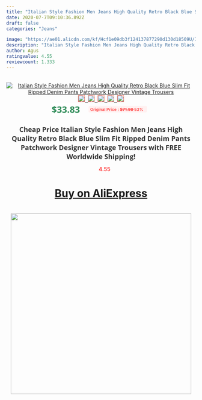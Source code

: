 ```yaml
---
title: "Italian Style Fashion Men Jeans High Quality Retro Black Blue Slim Fit Ripped Denim Pants Patchwork Designer Vintage Trousers"
date: 2020-07-7T09:10:36.892Z
draft: false
categories: "Jeans"

image: "https://ae01.alicdn.com/kf/Hcf1e09db3f124137877290d130d18509U/Italian-Style-Fashion-Men-Jeans-High-Quality-Retro-Black-Blue-Slim-Fit-Ripped-Denim-Pants-Patchwork.jpg"
description: "Italian Style Fashion Men Jeans High Quality Retro Black Blue Slim Fit Ripped Denim Pants Patchwork Designer Vintage Trousers"
author: Agus
ratingvalue: 4.55
reviewcount: 1.333
---
```

<br>
<div style="text-align: center;">
<a href="https://s.click.aliexpress.com/e/_Al5gdX" target="_blank" rel="nofollow noopener noreferrer"><img alt="Italian Style Fashion Men Jeans High Quality Retro Black Blue Slim Fit Ripped Denim Pants Patchwork Designer Vintage Trousers" class="magnifier-image" src="https://ae01.alicdn.com/kf/Hcf1e09db3f124137877290d130d18509U/Italian-Style-Fashion-Men-Jeans-High-Quality-Retro-Black-Blue-Slim-Fit-Ripped-Denim-Pants-Patchwork.jpg_640x640.jpg">
<br>
<img style="border:1px solid salmon" src="https://ae01.alicdn.com/kf/Hcf1e09db3f124137877290d130d18509U/Italian-Style-Fashion-Men-Jeans-High-Quality-Retro-Black-Blue-Slim-Fit-Ripped-Denim-Pants-Patchwork.jpg_120x120.jpg">&nbsp;&nbsp;<img style="border:1px solid salmon" src="https://ae01.alicdn.com/kf/H8f11f49b3c5e44df932425e443ffb4c99/Italian-Style-Fashion-Men-Jeans-High-Quality-Retro-Black-Blue-Slim-Fit-Ripped-Denim-Pants-Patchwork.jpg_120x120.jpg">&nbsp;&nbsp;<img style="border:1px solid salmon" src="https://ae01.alicdn.com/kf/H21fbd56f79ab4a599b3834f6abdc12fdo/Italian-Style-Fashion-Men-Jeans-High-Quality-Retro-Black-Blue-Slim-Fit-Ripped-Denim-Pants-Patchwork.jpg_120x120.jpg">&nbsp;&nbsp;<img style="border:1px solid salmon" src="https://ae01.alicdn.com/kf/H5f4ffc8b684e44699b2f19f2ceb0bf3e7/Italian-Style-Fashion-Men-Jeans-High-Quality-Retro-Black-Blue-Slim-Fit-Ripped-Denim-Pants-Patchwork.jpg_120x120.jpg">&nbsp;&nbsp;<img style="border:1px solid salmon" src="https://ae01.alicdn.com/kf/H8fb331bf58ed4b1e94b1fd3b9f26477b1/Italian-Style-Fashion-Men-Jeans-High-Quality-Retro-Black-Blue-Slim-Fit-Ripped-Denim-Pants-Patchwork.jpg_120x120.jpg"></a></div><br0>
<div style="text-align: center;"><span style="background-color: white; border: 0px; box-sizing: border-box; color: seagreen; display: inline-block; font-family: &quot;open sans&quot; , &quot;arial&quot; , &quot;helvetica&quot; , sans-serif , &quot;heiti&quot;; font-size: 24px; font-stretch: inherit; font-weight: 700; line-height: inherit; margin: 0px 10px 0px 0px; padding: 0px; vertical-align: middle;">$33.83 </span>
<span style="background: rgb(255 , 241 , 241); border-radius: 3px; border: 0px; box-sizing: border-box; color: #ff4747; display: inline-block; font-family: inherit; font-size: 12px; font-stretch: inherit; font-style: inherit; font-variant: inherit; font-weight: 600; line-height: inherit; margin: 0px; padding: 2px 5px; transform: scale(0.9); vertical-align: middle;">Original Price : <b style="text-decoration: line-through;">$71.98 </b> 53%&nbsp;&nbsp;</span></div>
<h1 style="color: #333333; display: inline-block; font-family: &quot;open sans&quot; , &quot;arial&quot; , &quot;helvetica&quot; , sans-serif , &quot;heiti&quot;; font-size: 18px; font-stretch: inherit; font-weight: 700; text-align: center;">Cheap Price Italian Style Fashion Men Jeans High Quality Retro Black Blue Slim Fit Ripped Denim Pants Patchwork Designer Vintage Trousers with FREE Worldwide Shipping!</h1>
<div style="color: #ff4747; text-align: center;">
<img src="https://4.bp.blogspot.com/-M0ZcTcb-5uY/XleCXlxnR4I/AAAAAAAAAEc/OrjgMkXV1oMQFaCRZj5HQwOCBcu3w1FegCPcBGAYYCw/s1600/star.png" style="height: 15px;">&nbsp;<b>4.55</b></div>
<div class="button_cont" align="center"><a class="buynow_a" href="https://s.click.aliexpress.com/e/_Al5gdX" target="_blank" rel="nofollow noopener noreferrer"><H1>Buy on AliExpress</H1></a></div><br>
<div class="separator" style="clear: both; text-align: center;">
<img src="https://lh3.googleusercontent.com/-pTy5HemUv9M/XlePHvY0dAI/AAAAAAAAAE4/0nX5iRUoIWY8eMW9Dpxeirr157OZliDIgCLcBGAsYHQ/s1600/badge.gif" width="480">
</div>
